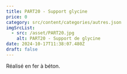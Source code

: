```yaml
---
title: PART20 - Support glycine
price: 0
category: src/content/categories/autres.json
imgSrcList:
  - src: /asset/PART20.jpg
    alt: PART20 - Support de glycine
date: 2024-10-17T11:38:07.480Z
draft: false
---
```


Réalisé en fer à béton. 
